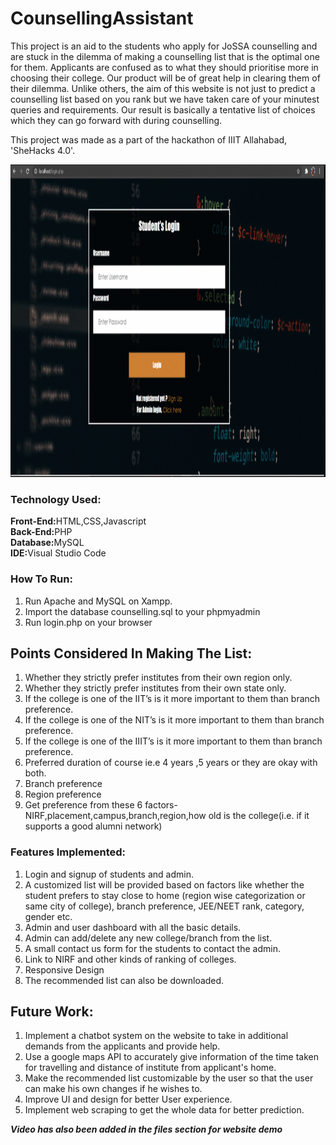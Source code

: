 # CounsellingAssistant
This project is an aid to the students who apply for JoSSA counselling and are stuck in the dilemma of making a counselling list that is the optimal one for them. Applicants are confused as to what they should prioritise more in choosing their college. Our product will be of great help in clearing them of their dilemma. Unlike others, the aim of this website is not just to predict a counselling list based on you rank but we have taken care of your minutest queries and requirements. Our result is basically a tentative list of choices which they can go forward with during counselling.

This project was made as a part of the hackathon of IIIT Allahabad, 'SheHacks 4.0'.

<p align="center">
<img src="https://github.com/Snigdha-Sharma/CounsellingAssistant/blob/main/ProjectGIF.gif" width="800" height="500" />
</p>

### **Technology Used:**
<b>Front-End:</b>HTML,CSS,Javascript<br/>
<b>Back-End:</b>PHP<br/>
<b>Database:</b>MySQL<br/>
<b>IDE:</b>Visual Studio Code<br/>

### **How To Run:**
1. Run Apache and MySQL on Xampp.
2. Import the database counselling.sql to your phpmyadmin
3. Run login.php on your browser

## **Points Considered In Making The List:**
1. Whether they strictly prefer institutes from their own region only.
2. Whether they strictly prefer institutes from their own state only.
3. If the college is one of the IIT’s is it more important to them than branch preference. 
4. If the college is one of the NIT’s is it more important to them than branch preference. 
5. If the college is one of the IIIT’s is it more important to them than branch preference. 
6. Preferred duration of course ie.e 4 years ,5 years or they are okay with both.
7. Branch preference
8. Region preference
9. Get preference from these 6 factors-NIRF,placement,campus,branch,region,how old is the college(i.e. if it supports a good alumni network)


### **Features Implemented:**
1. Login and signup of students and admin.
2. A customized list will be provided based on factors like whether the student prefers to stay close to home (region wise categorization or same city of college), branch preference, JEE/NEET rank, category, gender etc.
3. Admin and user dashboard with all the basic details.
4. Admin can add/delete any new college/branch from the list.
5. A small contact us form for the students to contact the admin.
6. Link to NIRF and other kinds of ranking of colleges.
7. Responsive Design
8. The recommended list can also be downloaded.

## **Future Work:**
1. Implement a chatbot system on the website to take in additional demands from the applicants and provide help.
2. Use a google maps API to accurately give information of the time taken for travelling and distance of institute from applicant's home.
3. Make the recommended list customizable by the user so that the user can make his own changes if he wishes to.
4. Improve UI and design for better User experience.
5. Implement web scraping to get the whole data for better prediction.

***Video has also been added in the files section for website demo***
